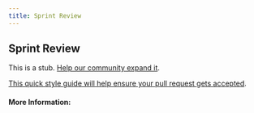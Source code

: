 ```yaml
---
title: Sprint Review
---
```


## Sprint Review

This is a stub. [Help our community expand it](https://github.com/freeCodeCamp/guide-articles/tree/master/articles/Agile/Sprint-Review/index.md).

[This quick style guide will help ensure your pull request gets accepted](https://github.com/freeCodeCamp/guide-articles/blob/master/README.md).

<!-- The article goes here, in GitHub-flavored Markdown. Feel free to add YouTube videos, images, and CodePen/JSBin embeds  -->

#### More Information:
<!-- Please add any articles you think might be helpful to read before writing the article -->


